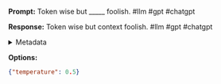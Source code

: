 **Prompt:**
Token wise but _____ foolish. #llm #gpt #chatgpt

**Response:**
Token wise but context foolish. #llm #gpt #chatgpt

<details><summary>Metadata</summary>

- Duration: 1064 ms
- Datetime: 2023-09-02T22:20:22.885234
- Model: gpt-3.5-turbo-0613

</details>

**Options:**
```json
{"temperature": 0.5}
```

